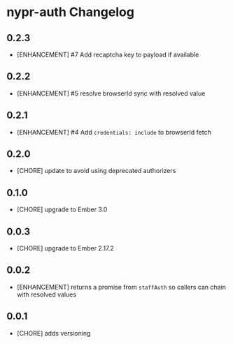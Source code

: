 # nypr-auth Changelog

## 0.2.3
- [ENHANCEMENT] #7 Add recaptcha key to payload if available

## 0.2.2
- [ENHANCEMENT] #5 resolve browserId sync with resolved value

## 0.2.1
- [ENHANCEMENT] #4 Add `credentials: include` to browserId fetch

## 0.2.0
- [CHORE] update to avoid using deprecated authorizers

## 0.1.0
- [CHORE] upgrade to Ember 3.0

## 0.0.3
- [CHORE] upgrade to Ember 2.17.2

## 0.0.2
- [ENHANCEMENT] returns a promise from `staffAuth` so callers can chain with resolved values

## 0.0.1

- [CHORE] adds versioning

